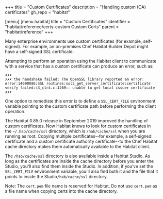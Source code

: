 +++
title = "Custom Certificates"
description = "Handling custom (CA) certificates"
gh_repo = "habitat"

[menu]
  [menu.habitat]
    title = "Custom Certificates"
    identifier = "habitat/reference/certs-custom Custom Certs"
    parent = "habitat/reference"
+++

Many enterprise environments use custom certificates (for example, self-signed). For example, an on-premises Chef Habitat Builder Depot might have a self-signed SSL certificate.

Attempting to perform an operation using the Habitat client to communicate with a service that has a custom certificate can produce an error, such as:

```output
✗✗✗
✗✗✗ the handshake failed: The OpenSSL library reported an error: error:14090086:SSL routines:ssl3_get_server_certificate:certificate verify failed:s3_clnt.c:1269:: unable to get local issuer certificate
✗✗✗
```

One option to remediate this error is to define a `SSL_CERT_FILE` environment variable pointing to the custom certificate path before performing the client operation.

The Habitat 0.85.0 release in September 2019 improved the handling of custom certificates.
Now Habitat knows to look for custom certificates in the `~/.hab/cache/ssl` directory, which is `/hab/cache/ssl` when you are running as root.
Copying multiple certificates--for example, a self-signed certificate and a custom certificate authority certificate--to the Chef Habitat cache directory makes them automatically available to the Habitat client.

The `/hab/cache/ssl` directory is also available inside a Habitat Studio. As long as the certificates are inside the cache directory before you enter the Studio, you'll also find them inside the Studio. In addition, if you've set the `SSL_CERT_FILE` environment variable, you'll also find both it and the file that it points to inside the Studio`/hab/cache/ssl` directory.

Note: The `cert.pem` file name is reserved for Habitat. Do not use `cert.pem` as a file name when copying certs into the cache directory.

